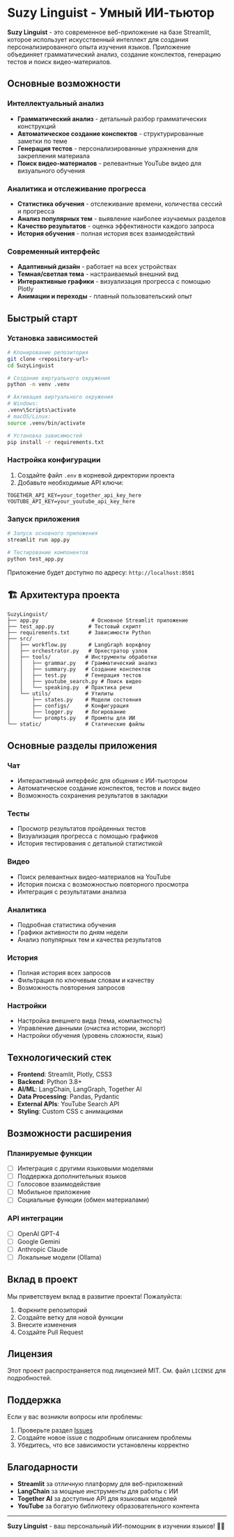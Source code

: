 #  Suzy Linguist - Умный ИИ-тьютор

**Suzy Linguist** - это современное веб-приложение на базе Streamlit, которое использует искусственный интеллект для создания персонализированного опыта изучения языков. Приложение объединяет грамматический анализ, создание конспектов, генерацию тестов и поиск видео-материалов.

##  Основные возможности

###  Интеллектуальный анализ
- **Грамматический анализ** - детальный разбор грамматических конструкций
- **Автоматическое создание конспектов** - структурированные заметки по теме
- **Генерация тестов** - персонализированные упражнения для закрепления материала
- **Поиск видео-материалов** - релевантные YouTube видео для визуального обучения

###  Аналитика и отслеживание прогресса
- **Статистика обучения** - отслеживание времени, количества сессий и прогресса
- **Анализ популярных тем** - выявление наиболее изучаемых разделов
- **Качество результатов** - оценка эффективности каждого запроса
- **История обучения** - полная история всех взаимодействий

###  Современный интерфейс
- **Адаптивный дизайн** - работает на всех устройствах
- **Темная/светлая тема** - настраиваемый внешний вид
- **Интерактивные графики** - визуализация прогресса с помощью Plotly
- **Анимации и переходы** - плавный пользовательский опыт

##  Быстрый старт

### Установка зависимостей

```bash
# Клонирование репозитория
git clone <repository-url>
cd SuzyLinguist

# Создание виртуального окружения
python -m venv .venv

# Активация виртуального окружения
# Windows:
.venv\Scripts\activate
# macOS/Linux:
source .venv/bin/activate

# Установка зависимостей
pip install -r requirements.txt
```

### Настройка конфигурации

1. Создайте файл `.env` в корневой директории проекта
2. Добавьте необходимые API ключи:

```env
TOGETHER_API_KEY=your_together_api_key_here
YOUTUBE_API_KEY=your_youtube_api_key_here
```

### Запуск приложения

```bash
# Запуск основного приложения
streamlit run app.py

# Тестирование компонентов
python test_app.py
```

Приложение будет доступно по адресу: `http://localhost:8501`

## 🏗 Архитектура проекта

```
SuzyLinguist/
├── app.py                 # Основное Streamlit приложение
├── test_app.py           # Тестовый скрипт
├── requirements.txt      # Зависимости Python
├── src/
│   ├── workflow.py       # LangGraph воркфлоу
│   ├── orchestrator.py   # Оркестратор узлов
│   ├── tools/           # Инструменты обработки
│   │   ├── grammar.py   # Грамматический анализ
│   │   ├── summary.py   # Создание конспектов
│   │   ├── test.py      # Генерация тестов
│   │   ├── youtube_search.py # Поиск видео
│   │   └── speaking.py  # Практика речи
│   └── utils/           # Утилиты
│       ├── states.py    # Модели состояния
│       ├── configs/     # Конфигурация
│       ├── logger.py    # Логирование
│       └── prompts.py   # Промпты для ИИ
└── static/              # Статические файлы
```

##  Основные разделы приложения

###  Чат
- Интерактивный интерфейс для общения с ИИ-тьютором
- Автоматическое создание конспектов, тестов и поиск видео
- Возможность сохранения результатов в закладки

###  Тесты
- Просмотр результатов пройденных тестов
- Визуализация прогресса с помощью графиков
- История тестирования с детальной статистикой

###  Видео
- Поиск релевантных видео-материалов на YouTube
- История поиска с возможностью повторного просмотра
- Интеграция с результатами анализа

###  Аналитика
- Подробная статистика обучения
- Графики активности по дням недели
- Анализ популярных тем и качества результатов

###  История
- Полная история всех запросов
- Фильтрация по ключевым словам и качеству
- Возможность повторения запросов

###  Настройки
- Настройка внешнего вида (тема, компактность)
- Управление данными (очистка истории, экспорт)
- Настройки обучения (уровень сложности, язык)

##  Технологический стек

- **Frontend**: Streamlit, Plotly, CSS3
- **Backend**: Python 3.8+
- **AI/ML**: LangChain, LangGraph, Together AI
- **Data Processing**: Pandas, Pydantic
- **External APIs**: YouTube Search API
- **Styling**: Custom CSS с анимациями

##  Возможности расширения

### Планируемые функции
- [ ] Интеграция с другими языковыми моделями
- [ ] Поддержка дополнительных языков
- [ ] Голосовое взаимодействие
- [ ] Мобильное приложение
- [ ] Социальные функции (обмен материалами)

### API интеграции
- [ ] OpenAI GPT-4
- [ ] Google Gemini
- [ ] Anthropic Claude
- [ ] Локальные модели (Ollama)

##  Вклад в проект

Мы приветствуем вклад в развитие проекта! Пожалуйста:

1. Форкните репозиторий
2. Создайте ветку для новой функции
3. Внесите изменения
4. Создайте Pull Request

##  Лицензия

Этот проект распространяется под лицензией MIT. См. файл `LICENSE` для подробностей.

##  Поддержка

Если у вас возникли вопросы или проблемы:

1. Проверьте раздел [Issues](https://github.com/your-repo/issues)
2. Создайте новое issue с подробным описанием проблемы
3. Убедитесь, что все зависимости установлены корректно

##  Благодарности

- **Streamlit** за отличную платформу для веб-приложений
- **LangChain** за мощные инструменты для работы с ИИ
- **Together AI** за доступные API для языковых моделей
- **YouTube** за богатую библиотеку образовательного контента

---

**Suzy Linguist** - ваш персональный ИИ-помощник в изучении языков! 🧠✨

